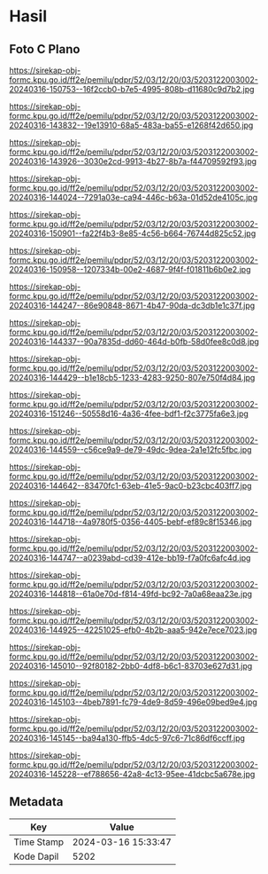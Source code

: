 # Hasil

## Foto C Plano

https://sirekap-obj-formc.kpu.go.id/ff2e/pemilu/pdpr/52/03/12/20/03/5203122003002-20240316-150753--16f2ccb0-b7e5-4995-808b-d11680c9d7b2.jpg

https://sirekap-obj-formc.kpu.go.id/ff2e/pemilu/pdpr/52/03/12/20/03/5203122003002-20240316-143832--19e13910-68a5-483a-ba55-e1268f42d650.jpg

https://sirekap-obj-formc.kpu.go.id/ff2e/pemilu/pdpr/52/03/12/20/03/5203122003002-20240316-143926--3030e2cd-9913-4b27-8b7a-f44709592f93.jpg

https://sirekap-obj-formc.kpu.go.id/ff2e/pemilu/pdpr/52/03/12/20/03/5203122003002-20240316-144024--7291a03e-ca94-446c-b63a-01d52de4105c.jpg

https://sirekap-obj-formc.kpu.go.id/ff2e/pemilu/pdpr/52/03/12/20/03/5203122003002-20240316-150901--fa22f4b3-8e85-4c56-b664-76744d825c52.jpg

https://sirekap-obj-formc.kpu.go.id/ff2e/pemilu/pdpr/52/03/12/20/03/5203122003002-20240316-150958--1207334b-00e2-4687-9f4f-f01811b6b0e2.jpg

https://sirekap-obj-formc.kpu.go.id/ff2e/pemilu/pdpr/52/03/12/20/03/5203122003002-20240316-144247--86e90848-8671-4b47-90da-dc3db1e1c37f.jpg

https://sirekap-obj-formc.kpu.go.id/ff2e/pemilu/pdpr/52/03/12/20/03/5203122003002-20240316-144337--90a7835d-dd60-464d-b0fb-58d0fee8c0d8.jpg

https://sirekap-obj-formc.kpu.go.id/ff2e/pemilu/pdpr/52/03/12/20/03/5203122003002-20240316-144429--b1e18cb5-1233-4283-9250-807e750f4d84.jpg

https://sirekap-obj-formc.kpu.go.id/ff2e/pemilu/pdpr/52/03/12/20/03/5203122003002-20240316-151246--50558d16-4a36-4fee-bdf1-f2c3775fa6e3.jpg

https://sirekap-obj-formc.kpu.go.id/ff2e/pemilu/pdpr/52/03/12/20/03/5203122003002-20240316-144559--c56ce9a9-de79-49dc-9dea-2a1e12fc5fbc.jpg

https://sirekap-obj-formc.kpu.go.id/ff2e/pemilu/pdpr/52/03/12/20/03/5203122003002-20240316-144642--83470fc1-63eb-41e5-9ac0-b23cbc403ff7.jpg

https://sirekap-obj-formc.kpu.go.id/ff2e/pemilu/pdpr/52/03/12/20/03/5203122003002-20240316-144718--4a9780f5-0356-4405-bebf-ef89c8f15346.jpg

https://sirekap-obj-formc.kpu.go.id/ff2e/pemilu/pdpr/52/03/12/20/03/5203122003002-20240316-144747--a0239abd-cd39-412e-bb19-f7a0fc6afc4d.jpg

https://sirekap-obj-formc.kpu.go.id/ff2e/pemilu/pdpr/52/03/12/20/03/5203122003002-20240316-144818--61a0e70d-f814-49fd-bc92-7a0a68eaa23e.jpg

https://sirekap-obj-formc.kpu.go.id/ff2e/pemilu/pdpr/52/03/12/20/03/5203122003002-20240316-144925--42251025-efb0-4b2b-aaa5-942e7ece7023.jpg

https://sirekap-obj-formc.kpu.go.id/ff2e/pemilu/pdpr/52/03/12/20/03/5203122003002-20240316-145010--92f80182-2bb0-4df8-b6c1-83703e627d31.jpg

https://sirekap-obj-formc.kpu.go.id/ff2e/pemilu/pdpr/52/03/12/20/03/5203122003002-20240316-145103--4beb7891-fc79-4de9-8d59-496e09bed9e4.jpg

https://sirekap-obj-formc.kpu.go.id/ff2e/pemilu/pdpr/52/03/12/20/03/5203122003002-20240316-145145--ba94a130-ffb5-4dc5-97c6-71c86df6ccff.jpg

https://sirekap-obj-formc.kpu.go.id/ff2e/pemilu/pdpr/52/03/12/20/03/5203122003002-20240316-145228--ef788656-42a8-4c13-95ee-41dcbc5a678e.jpg


## Metadata

| Key        | Value               |
| ---------- | ------------------- |
| Time Stamp | 2024-03-16 15:33:47 |
| Kode Dapil | 5202                |



